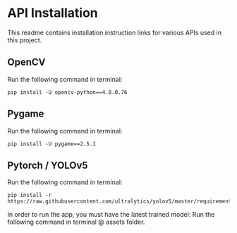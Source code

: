 # API Installation
This readme contains installation instruction links for various APIs used in this project.
## OpenCV
Run the following command in terminal:
```
pip install -U opencv-python==4.8.0.76
```
## Pygame
Run the following command in terminal:
```
pip install -U pygame==2.5.1
```

## Pytorch / YOLOv5
Run the following command in terminal:
```
pip install -r https://raw.githubusercontent.com/ultralytics/yolov5/master/requirements.txt
```

In order to run the app, you must have the latest trained model:
Run the following command in terminal @ assets folder.
```

```
